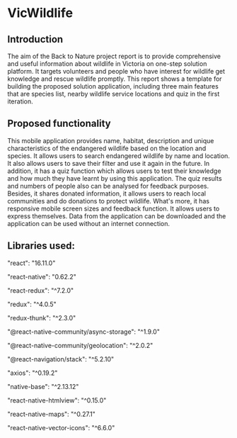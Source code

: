 # VicWildlife
## Introduction
The aim of the Back to Nature project report is to provide comprehensive and useful information about wildlife in Victoria on one-step solution platform. It targets volunteers and people who have interest for wildlife get knowledge and rescue wildlife promptly. This report shows a template for building the proposed solution application, including three main features that are species list, nearby wildlife service locations and quiz in the first iteration. 

## Proposed functionality
This mobile application provides name, habitat, description and unique characteristics of the endangered wildlife based on the location and species. It allows users to search endangered wildlife by name and location. It also allows users to save their filter and use it again in the future. In addition, it has a quiz function which allows users to test their knowledge and how much they have learnt by using this application. The quiz results and numbers of people also can be analysed for feedback purposes. Besides, it shares donated information, it allows users to reach local communities and do donations to protect wildlife.
What's more, it has responsive mobile screen sizes and feedback function. It allows users to express themselves. Data from the application can be downloaded and the application can be used without an internet connection.

## Libraries used:
"react": "16.11.0"

"react-native": "0.62.2"

"react-redux": "^7.2.0"

"redux": "^4.0.5"

"redux-thunk": "^2.3.0"

"@react-native-community/async-storage": "^1.9.0"

"@react-native-community/geolocation": "^2.0.2"

"@react-navigation/stack": "^5.2.10"

"axios": "^0.19.2"

"native-base": "^2.13.12"

"react-native-htmlview": "^0.15.0"

"react-native-maps": "^0.27.1"

"react-native-vector-icons": "^6.6.0"
